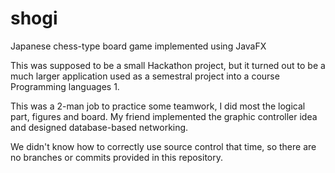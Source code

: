 # shogi
Japanese chess-type board game implemented using JavaFX

This was supposed to be a small Hackathon project, but it turned out to be a much larger application used as a semestral project into a course
Programming languages 1.

This was a 2-man job to practice some teamwork, I did most the logical part, figures and board. My friend implemented the graphic controller
idea and designed database-based networking.

We didn't know how to correctly use source control that time, so there are no branches or commits provided in this repository.
